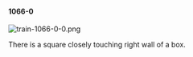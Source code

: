 #### 1066-0
![train-1066-0-0.png](https://github.com/lil-lab/nlvr/raw/master/nlvr/train/images/75/train-1066-0-0.png "train-1066-0-0.png")

There is a square closely touching right wall of a box.